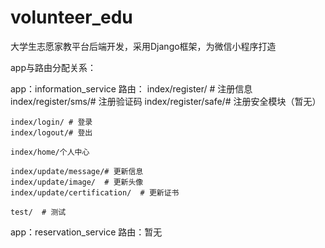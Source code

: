 # volunteer_edu
大学生志愿家教平台后端开发，采用Django框架，为微信小程序打造

app与路由分配关系：

app：information_service
路由：
    index/register/  # 注册信息
    index/register/sms/# 注册验证码
    index/register/safe/# 注册安全模块（暂无）

    index/login/ # 登录
    index/logout/# 登出

    index/home/个人中心

    index/update/message/# 更新信息
    index/update/image/  # 更新头像
    index/update/certification/  # 更新证书
    
    test/  # 测试
   
app：reservation_service
路由：暂无

